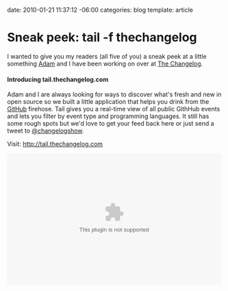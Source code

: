 date: 2010-01-21 11:37:12 -06:00
categories: blog
template: article

# Sneak peek: tail -f thechangelog
I wanted to give you my readers (all five of you) a sneak peek at a little something <a href="http://twitter.com/adamstac">Adam</a> and I have been working on over at <a href="http://thechangelog.com">The Changelog</a>.
<!--more-->
<h4>Introducing tail.thechangelog.com</h4>

Adam and I are always looking for ways to discover what's fresh and new in open source so we built a little application that helps you drink from the <a href="http://github.com">GitHub</a> firehose. Tail gives you a real-time view of all public GithHub events and lets you filter by event type and programming languages. It still has some rough spots but we'd love to get your feed back here or just send a tweet to <a href="http://twitter.com/changelogshow">@changelogshow</a>.

Visit: <a href="http://tail.thechangelog.com">http://tail.thechangelog.com</a>

<object classid='clsid:d27cdb6e-ae6d-11cf-96b8-444553540000' codebase='http://download.macromedia.com/pub/shockwave/cabs/flash/swflash.cab#version=9,0,115,0' width='500' height='308'><param name='movie' value='http://screenr.com/Content/assets/screenr_1116090935.swf' /><param name='flashvars' value='i=41065' /><param name='allowFullScreen' value='true' /><embed src='http://screenr.com/Content/assets/screenr_1116090935.swf' flashvars='i=41065' allowFullScreen='true' width='500' height='308' pluginspage='http://www.macromedia.com/go/getflashplayer'></embed></object>
